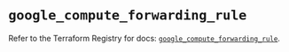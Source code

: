 # `google_compute_forwarding_rule`

Refer to the Terraform Registry for docs: [`google_compute_forwarding_rule`](https://registry.terraform.io/providers/hashicorp/google/5.13.0/docs/resources/compute_forwarding_rule).

